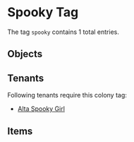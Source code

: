 # Spooky Tag

The tag `spooky` contains 1 total entries.

## Objects

## Tenants

Following tenants require this colony tag:

- [Alta Spooky Girl](https://ceterai.github.io/MyEnternia/Wiki/AltaSpookyGirl)

## Items
